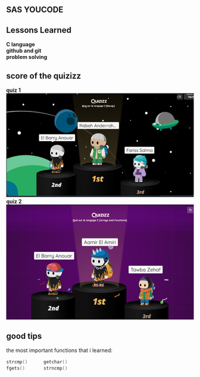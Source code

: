 
## SAS YOUCODE
## Lessons Learned

**C language**\
**github and git**\
**problem solving**



## score of the quizizz
**quiz 1**
![App Screenshot](/img/screen.png)
**quiz 2**
![App Screenshot](/img/Screenshot%202024-09-30%20165912.png)

## good tips

the most important functions that i learned:

```C
strcmp()      getchar()    
fgets()       strncmp()    
```
    